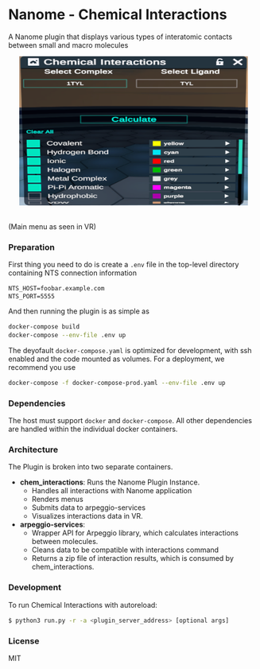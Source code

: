 # Nanome - Chemical Interactions

A Nanome plugin that displays various types of interatomic contacts between small and macro molecules

<p align="center">
  <img width="460" height="300" src="https://github.com/nanome-ai/plugin-chemical-interactions/blob/README-updates/menu-screenshot.png?raw=true">
</p>
<br>(Main menu as seen in VR)

### Preparation

First thing you need to do is create a `.env` file in the top-level directory containing NTS connection information

```
NTS_HOST=foobar.example.com
NTS_PORT=5555
``` 

And then running the plugin is as simple as
```sh
docker-compose build
docker-compose --env-file .env up
```
The deyofault `docker-compose.yaml` is optimized for development, with ssh enabled and the code mounted as volumes. For a deployment, we recommend you use
```sh
docker-compose -f docker-compose-prod.yaml --env-file .env up
```

### Dependencies
The host must support `docker` and `docker-compose`. All other dependencies are handled within the individual docker containers.

### Architecture
The Plugin is broken into two separate containers.
- **chem_interactions**: Runs the Nanome Plugin Instance.
  - Handles all interactions with Nanome application
  - Renders menus
  - Submits data to arpeggio-services
  - Visualizes interactions data in VR.
- **arpeggio-services**:
  - Wrapper API for Arpeggio library, which calculates interactions between molecules.
  - Cleans data to be compatible with interactions command
  - Returns a zip file of interaction results, which is consumed by chem_interactions.

### Development

To run Chemical Interactions with autoreload:

```sh
$ python3 run.py -r -a <plugin_server_address> [optional args]
```

### License

MIT
